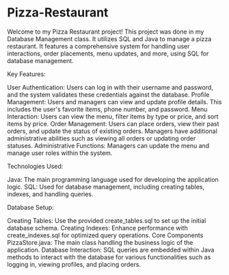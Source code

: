 # Pizza-Restaurant

Welcome to my Pizza Restaurant project! This project was done in my Database Management class. It utilizes SQL and Java to manage a pizza restaurant. It features a comprehensive system for handling user interactions, order placements, menu updates, and more, using SQL for database management.

Key Features:

User Authentication: Users can log in with their username and password, and the system validates these credentials against the database.
Profile Management: Users and managers can view and update profile details. This includes the user's favorite items, phone number, and password.
Menu Interaction: Users can view the menu, filter items by type or price, and sort items by price.
Order Management: Users can place orders, view their past orders, and update the status of existing orders. Managers have additional administrative abilities such as viewing all orders or updating order statuses.
Administrative Functions: Managers can update the menu and manage user roles within the system.

Technologies Used:

Java: The main programming language used for developing the application logic.
SQL: Used for database management, including creating tables, indexes, and handling queries.

Database Setup:

Creating Tables: Use the provided create_tables.sql to set up the initial database schema.
Creating Indexes: Enhance performance with create_indexes.sql for optimized query operations.
Core Components
PizzaStore.java: The main class handling the business logic of the application.
Database Interaction: SQL queries are embedded within Java methods to interact with the database for various functionalities such as logging in, viewing profiles, and placing orders.
